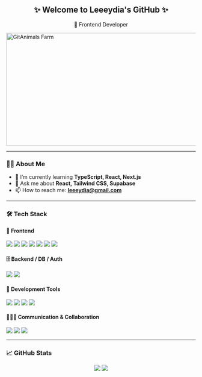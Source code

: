 <h2 align="center">✨ Welcome to Leeeydia's GitHub ✨</h2>
<p align="center">
  🌱 Frontend Developer <br />
</p>


<a href="https://www.gitanimals.org/en_US?utm_medium=image&utm_source=Leeeydia&utm_content=farm">
  <img
    src="https://render.gitanimals.org/farms/Leeeydia"
    width="600"
    height="300"
    alt="GitAnimals Farm"
  />
</a>

---

### 👩‍💻 About Me

- 🌱 I’m currently learning **TypeScript, React, Next.js**
- 💬 Ask me about **React, Tailwind CSS, Supabase**
- 📫 How to reach me: **leeeydia@gmail.com**

---

### 🛠 Tech Stack

#### 🎨 Frontend
<p>
  <img src="https://img.shields.io/badge/HTML5-E34F26?style=for-the-badge&logo=html5&logoColor=white" />
  <img src="https://img.shields.io/badge/CSS3-1572B6?style=for-the-badge&logo=css3&logoColor=white" />
  <img src="https://img.shields.io/badge/JavaScript-F7DF1E?style=for-the-badge&logo=javascript&logoColor=black" />
  <img src="https://img.shields.io/badge/TypeScript-3178C6?style=for-the-badge&logo=typescript&logoColor=white" />
  <img src="https://img.shields.io/badge/React-61DAFB?style=for-the-badge&logo=react&logoColor=black" />
  <img src="https://img.shields.io/badge/Next.js-000000?style=for-the-badge&logo=nextdotjs&logoColor=white" />
  <img src="https://img.shields.io/badge/TailwindCSS-38B2AC?style=for-the-badge&logo=tailwindcss&logoColor=white" />
</p>

#### 🗄 Backend / DB / Auth
<p>
  <img src="https://img.shields.io/badge/Supabase-3ECF8E?style=for-the-badge&logo=supabase&logoColor=white" />
  <img src="https://img.shields.io/badge/Firebase-FFCA28?style=for-the-badge&logo=firebase&logoColor=black" />
</p>

#### 🔧 Development Tools
<p>
  <img src="https://img.shields.io/badge/VSCode-007ACC?style=for-the-badge&logo=visualstudiocode&logoColor=white" />
  <img src="https://img.shields.io/badge/Git-F05032?style=for-the-badge&logo=git&logoColor=white" />
  <img src="https://img.shields.io/badge/GitHub-181717?style=for-the-badge&logo=github&logoColor=white" />
  <img src="https://img.shields.io/badge/Vercel-000000?style=for-the-badge&logo=vercel&logoColor=white" />
</p>

#### 🧑‍🤝‍🧑 Communication & Collaboration
<p>
  <img src="https://img.shields.io/badge/Notion-000000?style=for-the-badge&logo=notion&logoColor=white" />
  <img src="https://img.shields.io/badge/Slack-4A154B?style=for-the-badge&logo=slack&logoColor=white" />
  <img src="https://img.shields.io/badge/Discord-5865F2?style=for-the-badge&logo=discord&logoColor=white" />
</p>

---

### 📈 GitHub Stats

<p align="center">
  <img src="https://github-readme-stats.vercel.app/api?username=Leeeydia&show_icons=true&theme=radical" />
  <img src="https://github-readme-stats.vercel.app/api/top-langs/?username=Leeeydia&layout=compact&theme=radical" />
</p>
